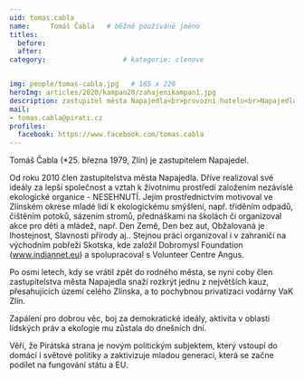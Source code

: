 ```yaml
---
uid: tomas.cabla
name:     Tomáš Čabla  	# běžně používáné jméno
titles:
  before: 
  after:
category:                   # kategorie: clenove


img: people/tomas-cabla.jpg   # 165 x 220
heroImg: articles/2020/kampan20/zahajenikampan1.jpg
description: zastupitel města Napajedla<br>provozní hotelu<br>Napajedla # kratký popis, max 160 znaků
mail:
- tomas.cabla@pirati.cz
profiles:
  facebook: https://www.facebook.com/tomas.cabla
---
```


Tomáš Čabla (*25. března 1979, Zlín) je zastupitelem Napajedel.

Od roku 2010 člen zastupitelstva města Napajedla. Dříve realizoval své ideály za lepší společnost a vztah k životnímu prostředí založením nezávislé ekologické organice - NESEHNUTÍ. Jejím prostřednictvím motivoval ve Zlínském okrese mladé lidí k ekologickému smýšlení, např. tříděním odpadů, čištěním potoků, sázením stromů, přednáškami na školách či organizoval akce pro děti a mládež, např. Den Země, Den bez aut, Obžalovaná je lhostejnost, Slavnosti přírody aj.. Stejnou práci organizoval i v zahraničí na východním pobřeží Skotska, kde založil Dobromysl Foundation (www.indiannet.eu) a spolupracoval s Volunteer Centre Angus.

Po osmi letech, kdy se vrátil zpět do rodného města, se nyní coby člen zastupitelstva města Napajedla snaží rozkrýt jednu z největších kauz, přesahujících území celého Zlínska, a to pochybnou privatizaci vodárny VaK Zlín.

Zapálení pro dobrou věc, boj za demokratické ideály, aktivita v oblasti lidských práv a ekologie mu zůstala do dnešních dní.

Věří, že Pirátská strana je novým politickým subjektem, který vstoupí do domácí i světové politiky a zaktivizuje mladou generaci, která se začne podílet na fungování státu a EU.
